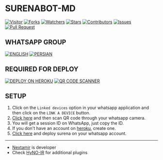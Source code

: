 # SURENABOT-MD

<a href="https://visitor-badge.glitch.me/badge?page_id=SURENABOT/SURENABOT-MD"><img title="Visitor" src="https://visitor-badge.glitch.me/badge?page_id=SURENABOT/SURENABOT-MD"></a>
<a href="https://github.com/SURENABOT/SURENABOT-MD/network/members"><img title="Forks" src="https://img.shields.io/github/forks/SURENABOT/SURENABOT-MD?label=Forks&color=blue&style=flat-square"></a>
<a href="https://github.com/SURENABOT/SURENABOT-MD/watchers"><img title="Watchers" src="https://img.shields.io/github/watchers/SURENABOT/SURENABOT-MD?label=Watchers&color=green&style=flat-square"></a>
<a href="https://github.com/SURENABOT/SURENABOT-MD/stargazers"><img title="Stars" src="https://img.shields.io/github/stars/SURENABOT/SURENABOT-MD?label=Stars&color=yellow&style=flat-square"></a>
<a href="https://github.com/SURENABOT/SURENABOT-MD/graphs/contributors"><img title="Contributors" src="https://img.shields.io/github/contributors/SURENABOT/SURENABOT-MD?label=Contributors&color=blue&style=flat-square"></a>
<a href="https://github.com/SURENABOT/SURENABOT-MD/issues"><img title="Issues" src="https://img.shields.io/github/issues/SURENABOT/SURENABOT-MD?label=Issues&color=success&style=flat-square"></a>
<a href="https://github.com/SURENABOT/SURENABOT-MD/pulls"><img title="Pull Request" src="https://img.shields.io/github/issues-pr/SURENABOT/SURENABOT-MD?label=PullRequest&color=success&style=flat-square"></a>

## WHATSAPP GROUP
[![ENGLISH](https://img.shields.io/badge/SURENA%20ENGLISH-25D366?style=for-the-badge&logo=whatsapp&logoColor=white)](https://chat.whatsapp.com/JlPeRbssqcdILgreqcYBR8)
[![PERSIAN](https://img.shields.io/badge/SURENA%20PERSIAN-25D366?style=for-the-badge&logo=whatsapp&logoColor=white)](https://chat.whatsapp.com/CSXb2AMYk2xJfunWneaiMa)

## REQUIRED FOR DEPLOY
[![DEPLOY ON HEROKU](https://www.herokucdn.com/deploy/button.svg)]([https://chat.whatsapp.com/JlPeRbssqcdILgreqcYBR8](https://heroku.com/deploy?template=https://github.com/SURENABOT/SURENABOT-MD))
[![QR CODE SCANNER](https://vercel.com/button)](https://surenaqr.vercel.app/)

## SETUP

1. Click on the ```Linked devices``` option in your whatsapp application and then click on the ```LINK A DEVICE``` button.
2. [Click here](https://surenaqr.vercel.app/) and then scan QR code through your whatsapp camera.
3. You will get a session ID on WhatsApp, just copy the ID.
4. If you don't have an account on [heroku](https://heroku.com), create one.
5. [Click here](https://heroku.com/deploy?template=https://github.com/SURENABOT/SURENABOT-MD) and deploy surena on your whatsapp account.
 
---------

- [Nextamir](https://github.com/nextamir) is developer
- Check [HyNO-IR](https://github.com/HyNO-IR) for additional plugins
